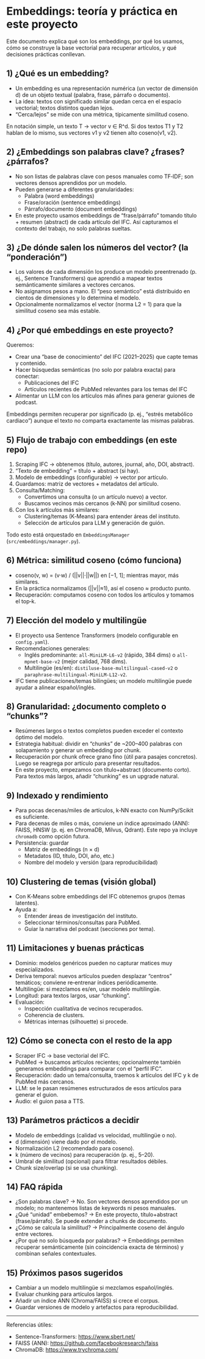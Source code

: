 # Embeddings: teoría y práctica en este proyecto

Este documento explica qué son los embeddings, por qué los usamos, cómo se construye la base vectorial para recuperar artículos, y qué decisiones prácticas conllevan.

## 1) ¿Qué es un embedding?

- Un embedding es una representación numérica (un vector de dimensión d) de un objeto textual (palabra, frase, párrafo o documento).
- La idea: textos con significado similar quedan cerca en el espacio vectorial; textos distintos quedan lejos.
- “Cerca/lejos” se mide con una métrica, típicamente similitud coseno.

En notación simple, un texto T → vector v ∈ R^d. Si dos textos T1 y T2 hablan de lo mismo, sus vectores v1 y v2 tienen alto coseno(v1, v2).

## 2) ¿Embeddings son palabras clave? ¿frases? ¿párrafos?

- No son listas de palabras clave con pesos manuales como TF‑IDF; son vectores densos aprendidos por un modelo.
- Pueden generarse a diferentes granularidades:
  - Palabra (word embeddings)
  - Frase/oración (sentence embeddings)
  - Párrafo/documento (document embeddings)
- En este proyecto usamos embeddings de “frase/párrafo” tomando título + resumen (abstract) de cada artículo del IFC. Así capturamos el contexto del trabajo, no solo palabras sueltas.

## 3) ¿De dónde salen los números del vector? (la “ponderación”)

- Los valores de cada dimensión los produce un modelo preentrenado (p. ej., Sentence Transformers) que aprendió a mapear textos semánticamente similares a vectores cercanos.
- No asignamos pesos a mano. El “peso semántico” está distribuido en cientos de dimensiones y lo determina el modelo.
- Opcionalmente normalizamos el vector (norma L2 = 1) para que la similitud coseno sea más estable.

## 4) ¿Por qué embeddings en este proyecto?

Queremos:

- Crear una “base de conocimiento” del IFC (2021–2025) que capte temas y contenido.
- Hacer búsquedas semánticas (no solo por palabra exacta) para conectar:
  - Publicaciones del IFC
  - Artículos recientes de PubMed relevantes para los temas del IFC
- Alimentar un LLM con los artículos más afines para generar guiones de podcast.

Embeddings permiten recuperar por significado (p. ej., “estrés metabólico cardiaco”) aunque el texto no comparta exactamente las mismas palabras.

## 5) Flujo de trabajo con embeddings (en este repo)

1. Scraping IFC → obtenemos (título, autores, journal, año, DOI, abstract).
2. “Texto de embedding” = título + abstract (si hay).
3. Modelo de embeddings (configurable) → vector por artículo.
4. Guardamos: matriz de vectores + metadatos del artículo.
5. Consulta/Matching:
   - Convertimos una consulta (o un artículo nuevo) a vector.
   - Buscamos vecinos más cercanos (k‑NN) por similitud coseno.
6. Con los k artículos más similares:
   - Clustering/temas (K‑Means) para entender áreas del instituto.
   - Selección de artículos para LLM y generación de guión.

Todo esto está orquestado en `EmbeddingsManager` (`src/embeddings/manager.py`).

## 6) Métrica: similitud coseno (cómo funciona)

- coseno(v, w) = (v·w) / (||v||·||w||) en [−1, 1]; mientras mayor, más similares.
- En la práctica normalizamos (||v||≈1), así el coseno ≈ producto punto.
- Recuperación: computamos coseno con todos los artículos y tomamos el top‑k.

## 7) Elección del modelo y multilingüe

- El proyecto usa Sentence Transformers (modelo configurable en `config.yaml`).
- Recomendaciones generales:
  - Inglés predominante: `all-MiniLM-L6-v2` (rápido, 384 dims) o `all-mpnet-base-v2` (mejor calidad, 768 dims).
  - Multilingüe (es/en): `distiluse-base-multilingual-cased-v2` o `paraphrase-multilingual-MiniLM-L12-v2`.
- IFC tiene publicaciones/temas bilingües; un modelo multilingüe puede ayudar a alinear español/inglés.

## 8) Granularidad: ¿documento completo o “chunks”?

- Resúmenes largos o textos completos pueden exceder el contexto óptimo del modelo.
- Estrategia habitual: dividir en “chunks” de ~200–400 palabras con solapamiento y generar un embedding por chunk.
- Recuperación por chunk ofrece grano fino (útil para pasajes concretos). Luego se reagrega por artículo para presentar resultados.
- En este proyecto, empezamos con título+abstract (documento corto). Para textos más largos, añadir “chunking” es un upgrade natural.

## 9) Indexado y rendimiento

- Para pocas decenas/miles de artículos, k‑NN exacto con NumPy/Scikit es suficiente.
- Para decenas de miles o más, conviene un índice aproximado (ANN): FAISS, HNSW (p. ej. en ChromaDB, Milvus, Qdrant). Este repo ya incluye `chromadb` como opción futura.
- Persistencia: guardar
  - Matriz de embeddings (n × d)
  - Metadatos (ID, título, DOI, año, etc.)
  - Nombre del modelo y versión (para reproducibilidad)

## 10) Clustering de temas (visión global)

- Con K‑Means sobre embeddings del IFC obtenemos grupos (temas latentes).
- Ayuda a:
  - Entender áreas de investigación del instituto.
  - Seleccionar términos/consultas para PubMed.
  - Guiar la narrativa del podcast (secciones por tema).

## 11) Limitaciones y buenas prácticas

- Dominio: modelos genéricos pueden no capturar matices muy especializados.
- Deriva temporal: nuevos artículos pueden desplazar “centros” temáticos; conviene re‑entrenar índices periódicamente.
- Multilingüe: si mezclamos es/en, usar modelo multilingüe.
- Longitud: para textos largos, usar “chunking”.
- Evaluación:
  - Inspección cualitativa de vecinos recuperados.
  - Coherencia de clusters.
  - Métricas internas (silhouette) si procede.

## 12) Cómo se conecta con el resto de la app

- Scraper IFC → base vectorial del IFC.
- PubMed → buscamos artículos recientes; opcionalmente también generamos embeddings para comparar con el “perfil IFC”.
- Recuperación: dado un tema/consulta, traemos k artículos del IFC y k de PubMed más cercanos.
- LLM: se le pasan resúmenes estructurados de esos artículos para generar el guion.
- Audio: el guion pasa a TTS.

## 13) Parámetros prácticos a decidir

- Modelo de embeddings (calidad vs velocidad, multilingüe o no).
- d (dimensión) viene dado por el modelo.
- Normalización L2 (recomendado para coseno).
- k (número de vecinos) para recuperación (p. ej., 5–20).
- Umbral de similitud (opcional) para filtrar resultados débiles.
- Chunk size/overlap (si se usa chunking).

## 14) FAQ rápida

- ¿Son palabras clave? → No. Son vectores densos aprendidos por un modelo; no mantenemos listas de keywords ni pesos manuales.
- ¿Qué “unidad” embebemos? → En este proyecto, título+abstract (frase/párrafo). Se puede extender a chunks de documento.
- ¿Cómo se calcula la similitud? → Principalmente coseno del ángulo entre vectores.
- ¿Por qué no solo búsqueda por palabras? → Embeddings permiten recuperar semánticamente (sin coincidencia exacta de términos) y combinan señales contextuales.

## 15) Próximos pasos sugeridos

- Cambiar a un modelo multilingüe si mezclamos español/inglés.
- Evaluar chunking para artículos largos.
- Añadir un índice ANN (Chroma/FAISS) si crece el corpus.
- Guardar versiones de modelo y artefactos para reproducibilidad.

---

Referencias útiles:

- Sentence-Transformers: <https://www.sbert.net/>
- FAISS (ANN): <https://github.com/facebookresearch/faiss>
- ChromaDB: <https://www.trychroma.com/>
